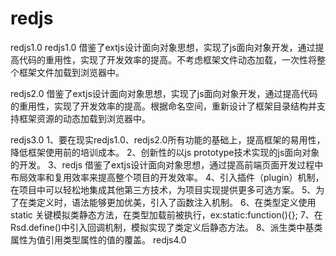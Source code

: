 # redjs

redjs1.0
redjs1.0 借鉴了extjs设计面向对象思想，实现了js面向对象开发，通过提高代码的重用性，实现了开发效率的提高。不考虑框架文件动态加载，一次性将整个框架文件加载到浏览器中。

redjs2.0
借鉴了extjs设计面向对象思想，实现了js面向对象开发，通过提高代码的重用性，实现了开发效率的提高。根据命名空间，重新设计了框架目录结构并支持框架资源的动态加载到浏览器中。

redjs3.0
1、要在现实redjs1.0、redjs2.0所有功能的基础上，提高框架的易用性，降低框架使用前的培训成本。
2、创新性的以js prototype技术实现的js面向对象的开发。
3、redjs 借鉴了extjs设计面向对象思想，通过提高前端页面开发过程中布局效率和复用效率来提高整个项目的开发效率。
4、引入插件（plugin）机制，在项目中可以轻松地集成其他第三方技术，为项目实现提供更多可选方案。
5、为了在类定义时，语法能够更加优美，引入了函数注入机制。
6、在类型定义使用 static 关键模拟类静态方法，在类型加载前被执行，ex:static:function(){};
7、在Rsd.define()中引入回调机制，模拟实现了类定义后静态方法。
8、派生类中基类属性为值引用类型属性的值的覆盖。
redjs4.0
